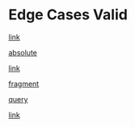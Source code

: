 # Edge Cases Valid

<!-- ✓ GOOD: Different file with same name in different dir -->

[link](../other-dir/edge-cases-valid-input.md)

<!-- ✓ GOOD: Absolute path to different location -->

[absolute](/some/path/edge-cases-valid-input.md)

<!-- ✓ GOOD: Different extension -->

[link](./edge-cases-valid-input.html)

<!-- ✓ GOOD: Just fragment -->

[fragment](#test)

<!-- ✓ GOOD: Just query -->

[query](?param=value)

<!-- ✓ GOOD: Different file without extension -->

[link](basic-input)
